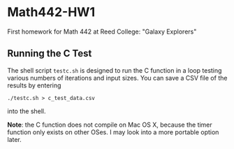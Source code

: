 # Math442-HW1
First homework for Math 442 at Reed College: "Galaxy Explorers"

## Running the C Test

The shell script `testc.sh` is designed to run the C function in a loop testing
various numbers of iterations and input sizes. You can save a CSV file of the
results by entering

```{sh}
./testc.sh > c_test_data.csv
```

into the shell.

**Note**: the C function does not compile on Mac OS X, because the timer function
only exists on other OSes. I may look into a more portable option later.

